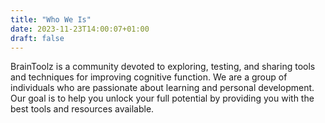 ```yaml
---
title: "Who We Is"
date: 2023-11-23T14:00:07+01:00
draft: false
---
```


BrainToolz is a community devoted to exploring, testing, and sharing tools and techniques for improving cognitive function. We are a group of individuals who are passionate about learning and personal development. Our goal is to help you unlock your full potential by providing you with the best tools and resources available.
